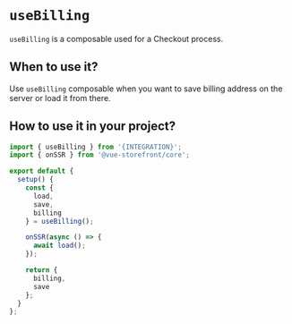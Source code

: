 # `useBilling`

`useBilling` is a composable used for a Checkout process.

## When to use it?

Use `useBilling` composable when you want to save billing address on the server or load it from there.

## How to use it in your project?

```js
import { useBilling } from '{INTEGRATION}';
import { onSSR } from '@vue-storefront/core';

export default {
  setup() {
    const {
      load,
      save,
      billing
    } = useBilling();

    onSSR(async () => {
      await load();
    });

    return {
      billing,
      save
    };
  }
};
```